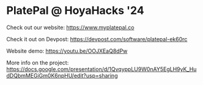 # PlatePal @ HoyaHacks '24

Check out our website: https://www.myplatepal.co

Check it out on Devpost: https://devpost.com/software/platepal-ek60rc

Website demo: https://youtu.be/OOJXEaQ8dPw

More info on the project: https://docs.google.com/presentation/d/1QvqyppLU9W0nAY5EgLH9yK_HudDQbmMEGiGm0K6npHU/edit?usp=sharing
